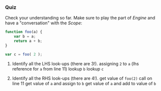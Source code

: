 ### Quiz

Check your understanding so far. Make sure to play the part of *Engine* and have a "conversation" with the *Scope*:

```js
function foo(a) {
	var b = a;
	return a + b;
}

var c = foo( 2 );
```

1. Identify all the LHS look-ups (there are 3!).
assigning `2` to `a` (lhs reference for `a` from line 11)
lookup `b`
lookup `c`

2. Identify all the RHS look-ups (there are 4!).
get value of `foo(2)` call on line 11
get value of `a` and assign to `b`
get value of `a` and add to value of `b`